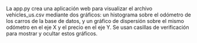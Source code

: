 La app.py crea una aplicación web para visualizar el archivo vehicles_us.csv mediante dos gráficos: un histograma sobre el odómetro de los carros de la base de datos, y un gráfico de dispersión sobre el mismo odómetro en el eje X y el precio en el eje Y.
Se usan casillas de verificación para mostrar y ocultar estos gráficos.
